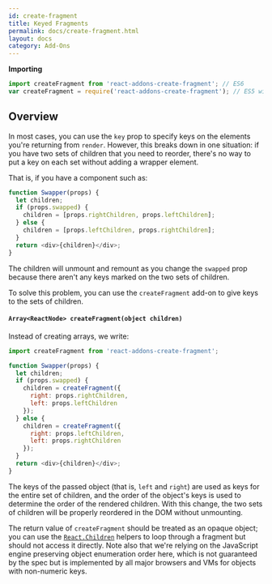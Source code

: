 ```yaml
---
id: create-fragment
title: Keyed Fragments
permalink: docs/create-fragment.html
layout: docs
category: Add-Ons
---
```


**Importing**

```javascript
import createFragment from 'react-addons-create-fragment'; // ES6
var createFragment = require('react-addons-create-fragment'); // ES5 with npm
```

## Overview

In most cases, you can use the `key` prop to specify keys on the elements you're returning from `render`. However, this breaks down in one situation: if you have two sets of children that you need to reorder, there's no way to put a key on each set without adding a wrapper element.

That is, if you have a component such as:

```js
function Swapper(props) {
  let children;
  if (props.swapped) {
    children = [props.rightChildren, props.leftChildren];
  } else {
    children = [props.leftChildren, props.rightChildren];
  }
  return <div>{children}</div>;
}
```

The children will unmount and remount as you change the `swapped` prop because there aren't any keys marked on the two sets of children.

To solve this problem, you can use the `createFragment` add-on to give keys to the sets of children.

#### `Array<ReactNode> createFragment(object children)`

Instead of creating arrays, we write:

```javascript
import createFragment from 'react-addons-create-fragment';

function Swapper(props) {
  let children;
  if (props.swapped) {
    children = createFragment({
      right: props.rightChildren,
      left: props.leftChildren
    });
  } else {
    children = createFragment({
      right: props.leftChildren,
      left: props.rightChildren
    });
  }
  return <div>{children}</div>;
}
```

The keys of the passed object (that is, `left` and `right`) are used as keys for the entire set of children, and the order of the object's keys is used to determine the order of the rendered children. With this change, the two sets of children will be properly reordered in the DOM without unmounting.

The return value of `createFragment` should be treated as an opaque object; you can use the [`React.Children`](/react/docs/react-api.html#react.children) helpers to loop through a fragment but should not access it directly. Note also that we're relying on the JavaScript engine preserving object enumeration order here, which is not guaranteed by the spec but is implemented by all major browsers and VMs for objects with non-numeric keys.
